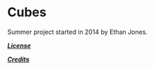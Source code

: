 Cubes
=============

Summer project started in 2014 by Ethan Jones.

[***License***](/LICENSE)

[***Credits***](/CREDITS.md)
